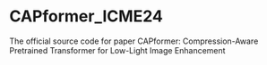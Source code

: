 # CAPformer_ICME24
The official source code for paper CAPformer: Compression-Aware Pretrained Transformer for Low-Light Image Enhancement
